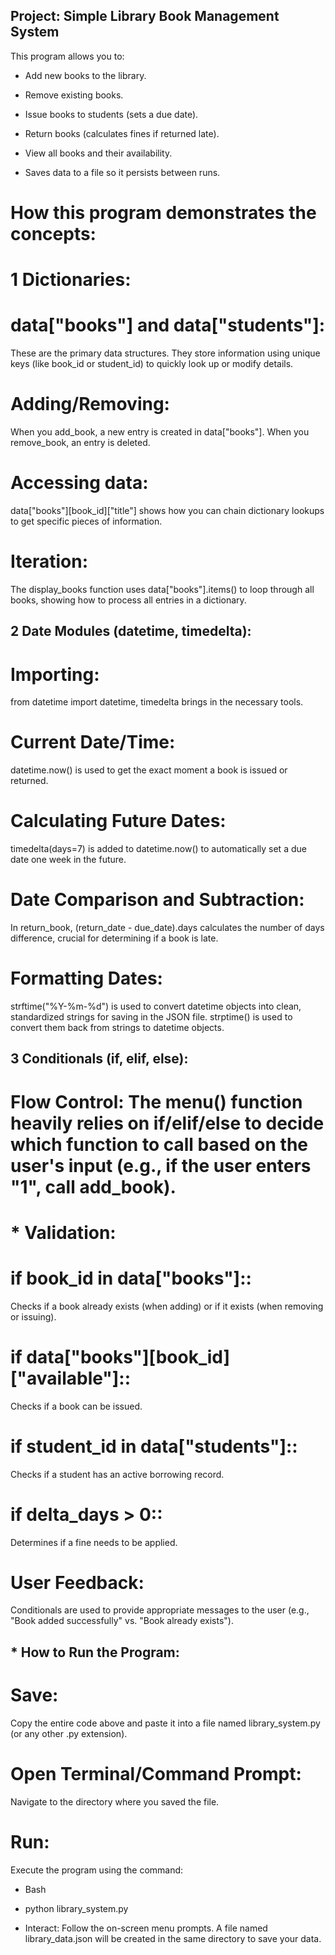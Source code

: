 ## Project: Simple Library Book Management System
This program allows you to:

* Add new books to the library.

* Remove existing books.

* Issue books to students (sets a due date).

* Return books (calculates fines if returned late).

* View all books and their availability.

* Saves data to a file so it persists between runs.
# How this program demonstrates the concepts:
# 1 Dictionaries:

# data["books"] and data["students"]:
These are the primary data structures. They store information using unique keys (like book_id or student_id) to quickly look up or modify details.

# Adding/Removing:
When you add_book, a new entry is created in data["books"]. When you remove_book, an entry is deleted.

# Accessing data:
data["books"][book_id]["title"] shows how you can chain dictionary lookups to get specific pieces of information.

# Iteration:
The display_books function uses data["books"].items() to loop through all books, showing how to process all entries in a dictionary.

## 2 Date Modules (datetime, timedelta):

# Importing:
from datetime import datetime, timedelta brings in the necessary tools.

# Current Date/Time: 
datetime.now() is used to get the exact moment a book is issued or returned.

# Calculating Future Dates:
timedelta(days=7) is added to datetime.now() to automatically set a due date one week in the future.

# Date Comparison and Subtraction:
In return_book, (return_date - due_date).days calculates the number of days difference, crucial for determining if a book is late.

# Formatting Dates:
strftime("%Y-%m-%d") is used to convert datetime objects into clean, standardized strings for saving in the JSON file. strptime() is used to convert them back from strings to datetime objects.

## 3 Conditionals (if, elif, else):

# Flow Control: The menu() function heavily relies on if/elif/else to decide which function to call based on the user's input (e.g., if the user enters "1", call add_book).

# * Validation:

# if book_id in data["books"]::
Checks if a book already exists (when adding) or if it exists (when removing or issuing).

# if data["books"][book_id]["available"]:: 
Checks if a book can be issued.

# if student_id in data["students"]::
Checks if a student has an active borrowing record.

# if delta_days > 0:: 
Determines if a fine needs to be applied.

# User Feedback:
Conditionals are used to provide appropriate messages to the user (e.g., "Book added successfully" vs. "Book already exists").

## * How to Run the Program:
# Save:
Copy the entire code above and paste it into a file named library_system.py (or any other .py extension).

# Open Terminal/Command Prompt:
Navigate to the directory where you saved the file.

# Run: 
Execute the program using the command:

 * Bash

* python library_system.py
* Interact: Follow the on-screen menu prompts. A file named library_data.json will be created in the same directory to save your data.
